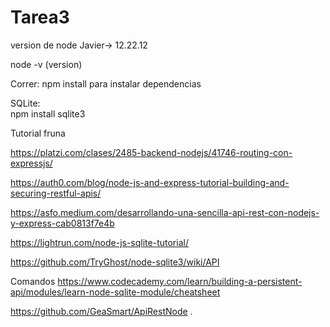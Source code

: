 # Tarea3
version de node Javier-> 12.22.12

node -v (version)

Correr: 
      npm install para instalar dependencias
      
SQLite:      
      npm install sqlite3

Tutorial fruna

https://platzi.com/clases/2485-backend-nodejs/41746-routing-con-expressjs/ 

https://auth0.com/blog/node-js-and-express-tutorial-building-and-securing-restful-apis/ 

https://asfo.medium.com/desarrollando-una-sencilla-api-rest-con-nodejs-y-express-cab0813f7e4b 

https://lightrun.com/node-js-sqlite-tutorial/ 

https://github.com/TryGhost/node-sqlite3/wiki/API 

Comandos https://www.codecademy.com/learn/building-a-persistent-api/modules/learn-node-sqlite-module/cheatsheet

https://github.com/GeaSmart/ApiRestNode 
.
